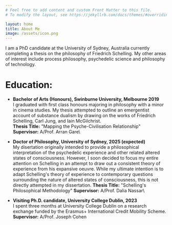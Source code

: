 ```yaml
---
# Feel free to add content and custom Front Matter to this file.
# To modify the layout, see https://jekyllrb.com/docs/themes/#overriding-theme-defaults

layout: home
title: About Me
image: /assets/icon.png
---
```

I am a PhD candidate at the University of Sydney, Australia currently completing a thesis on the philosophy of Friedrich Schelling. My other areas of interest include process philosophy, psychedelic science and philosophy of technology.

Education:
======
* **Bachelor of Arts (Honours), Swinburne University, Melbourne 2019**\
I graduated with first class honours majoring in philosophy with a minor in cinema studies. My thesis attempted to outline an emergentist account of substance dualism by drawing on the works of Friedrich Schelling, Carl Jung, and Iain McGilchrist.\
  **Thesis Title:** "Mapping the Psyche-Civilisation Relationship"\
  **Supervisor:** A/Prof. Arran Gare\
  
* **Doctor of Philosophy, University of Sydney, 2025 (expected)**\
My disertation originally intended to provide a philosophical interpretation of the psychedelic experience and other related altered states of consciousness. However, I soon decided to focus my entire attention on Schelling in an attempt to draw out a consistent theory of experience from his expansive oeuvre. While my ultimate intention is to adapt Schelling's theory of experience to contemporary questions surrounding the nature of altered states of consciousness, this is not directly attempted in my dissertation.
  **Thesis Title:** "Schelling's Philosophical Methodology"
  **Supervisor:** A/Prof. Dalia Nassar\
  
* **Visiting Ph.D. candidate, University College Dublin, 2023**\
I spent three months at University College Dublin on a research exchange funded by the Erasmus+ International Credit Mobility Scheme.\
  **Supervisor:** A/Prof. Joseph Cohen
